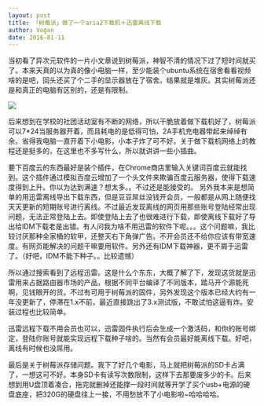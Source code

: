 ```yaml
---
layout: post
title: 「树莓派」做了一个aria2下载机＋迅雷离线下载
author: Vogan
date: 2016-01-11
---
```


当初看了异次元软件的一片小文章说到树莓派，神智不清的情况下过了短时间就买了。本来天真的以为真的像小电脑一样，至少能装个ubuntu系统在宿舍看看视频啥的是吧，回头还买了个二手的显示器放在了宿舍。结果就是堆灰。其实树莓派还是和真正的电脑有区别的，还是有限制。

![](https://ooo.0o0.ooo/2017/04/25/58fea8150c53b.jpg)

后来想到在学校的社团活动室有不断的网络，所以干脆放着做下载机好了，树莓派可以7*24当服务器开着，而且耗电的是低得可怕，2A手机充电器带起来绰绰有余。省得我电脑一直开着下小电影，小本子炸了可不好。关于做下载机网络上的教程还是挺多的，在这里也不多写什么，所以就讲讲一些小插曲。

要下百度云的东西最好是装个插件，在Chrome商店里输入关键词百度云就能找到。这个插件通过模拟百度云增加了一个头文件来欺骗百度云服务器，使得下载速度得到上升。你以为达到满速？想太多。。不过还是能接受的。
另外我本来是想简单的用迅雷离线导出下载东西，但是豆豆屌丝没钱开会员，一般都是从网上随便找天天更新的短期账号进行离线。不过最近发现离线的网页用那些账号登陆经常出现问题，无法正常登陆上去。即使登陆上去了也很难进行下载，即使离线下载好了导出给IDM下载老是出错。有人问我为啥不用迅雷的软件下呢。。。这个问题嘛，我比较讨厌那种全家桶的软甲，还整天右下角弹广告。不开会员还不给你应该有带宽速度。有网页能解决的问题干嘛要用软件。另外还有IDM下载神器，更不屑于迅雷了。（好吧，IDM不能下种子。。比较遗憾）

所以通过搜索看到了远程迅雷。这是什么个东东，大概了解了下，发现这货就是迅雷用来占据路由器市场的产品，根据不同平台编译了不同版本，踏马开个源能死啊，见钱眼开的货。不过有可用于树莓派的固件，另外发现这个版本已经大约有一年没更新了，停滞在1.x不前，最近直接跳出了3.x测试版，不敢试怕这逼有炸。安装过程也比较简单。

迅雷远程下载不用会员也可以，迅雷固件执行后会生成一个激活码，和你的账号绑定，登陆你账号就能实现远程下载种子啥的。当然有会员最好能离线下载。好吧，离线有时候也没屌用。

最后是关于树莓派存储问题。我下了好几个电影，马上就把树莓派的SD卡占满了，一想这可不好。本身SD卡有读写次数限制，这样下去那要废多少的卡。后来想到用U盘顶着凑合，拖完就删掉还能撑一段时间就等开学了买个usb+电源的硬盘底座，把320G的硬盘往上一接，不用愁放不了小电影啦~哈哈哈哈。
